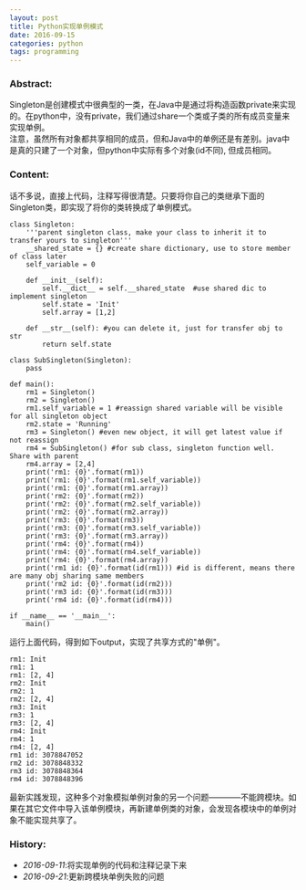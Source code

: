 ```yaml
---
layout: post
title: Python实现单例模式
date: 2016-09-15
categories: python 
tags: programming
---
```

### Abstract:
Singleton是创建模式中很典型的一类，在Java中是通过将构造函数private来实现的。在python中，没有private，我们通过share一个类或子类的所有成员变量来实现单例。<br>
注意，虽然所有对象都共享相同的成员，但和Java中的单例还是有差别。java中是真的只建了一个对象，但python中实际有多个对象(id不同), 但成员相同。

### Content:
话不多说，直接上代码，注释写得很清楚。只要将你自己的类继承下面的Singleton类，即实现了将你的类转换成了单例模式。

    class Singleton:
        '''parent singleton class, make your class to inherit it to transfer yours to singleton''' 
        __shared_state = {} #create share dictionary, use to store member of class later
        self_variable = 0

        def __init__(self):
            self.__dict__ = self.__shared_state  #use shared dic to implement singleton
            self.state = 'Init'
            self.array = [1,2]

        def __str__(self): #you can delete it, just for transfer obj to str 
            return self.state

    class SubSingleton(Singleton):
        pass

    def main():
        rm1 = Singleton()
        rm2 = Singleton()
        rm1.self_variable = 1 #reassign shared variable will be visible for all singleton object
        rm2.state = 'Running'
        rm3 = Singleton() #even new object, it will get latest value if not reassign
        rm4 = SubSingleton() #for sub class, singleton function well. Share with parent
        rm4.array = [2,4]
        print('rm1: {0}'.format(rm1))
        print('rm1: {0}'.format(rm1.self_variable))
        print('rm1: {0}'.format(rm1.array))
        print('rm2: {0}'.format(rm2))
        print('rm2: {0}'.format(rm2.self_variable))
        print('rm2: {0}'.format(rm2.array))
        print('rm3: {0}'.format(rm3))
        print('rm3: {0}'.format(rm3.self_variable))
        print('rm3: {0}'.format(rm3.array))
        print('rm4: {0}'.format(rm4))
        print('rm4: {0}'.format(rm4.self_variable))
        print('rm4: {0}'.format(rm4.array))
        print('rm1 id: {0}'.format(id(rm1))) #id is different, means there are many obj sharing same members
        print('rm2 id: {0}'.format(id(rm2)))
        print('rm3 id: {0}'.format(id(rm3)))
        print('rm4 id: {0}'.format(id(rm4)))

    if __name__ == '__main__':
        main()

运行上面代码，得到如下output，实现了共享方式的"单例"。

    rm1: Init
    rm1: 1
    rm1: [2, 4]
    rm2: Init
    rm2: 1
    rm2: [2, 4]
    rm3: Init
    rm3: 1
    rm3: [2, 4]
    rm4: Init
    rm4: 1
    rm4: [2, 4]
    rm1 id: 3078847052
    rm2 id: 3078848332
    rm3 id: 3078848364
    rm4 id: 3078848396

最新实践发现，这种多个对象模拟单例对象的另一个问题————不能跨模块。如果在其它文件中导入该单例模块，再新建单例类的对象，会发现各模块中的单例对象不能实现共享了。

### History:
* <em>2016-09-11</em>:将实现单例的代码和注释记录下来<br>
* <em>2016-09-21</em>:更新跨模块单例失败的问题<br>


